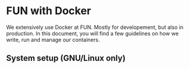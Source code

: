 # FUN with Docker

We extensively use Docker at FUN. Mostly for developement, but also in production. In this document, you will find a few guidelines on how we write, run and manage our containers.

## System setup \(GNU/Linux only\)



